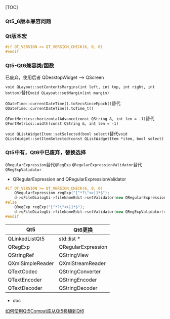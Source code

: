 [TOC]

### Qt5_6版本兼容问题

### Qt版本宏

```C++
#if QT_VERSION >= QT_VERSION_CHECK(6, 0, 0)
#endif
```

### Qt5-Qt6兼容类/函数

已废弃，使用后者
QDesktopWidget --> QScreen

`void QLayout::setContentsMargins(int left, int top, int right, int bottom)`替代`void QLayout::setMargin(int margin)`

`QDateTime::currentDateTime().toSecsSinceEpoch()`替代`QDateTime::currentDateTime().toTime_t()`

`QFontMetrics::horizontalAdvance(const QString &, int len = -1)`替代`QFontMetrics::width(const QString &, int len = -1)`

`void QListWidgetItem::setSelected(bool select)`替代`void QListWidget::setItemSelected(const QListWidgetItem *item, bool select)`

### Qt5中有，Qt6中已废弃，替换选择

`QRegularExpression`替代`QRegExp`
`QRegularExpressionValidator`替代`QRegExpValidator`

- QRegularExpression and QRegularExpressionValidator

```C++
#if QT_VERSION >= QT_VERSION_CHECK(6, 0, 0)
    QRegularExpression regExp("[^*?\"<>|]*$");
	d->qFileDialogUi->fileNameEdit->setValidator(new QRegularExpressionValidator(regExp));
#else
	QRegExp regExp("[^*?\"<>|]*$");
	d->qFileDialogUi->fileNameEdit->setValidator(new QRegExpValidator(regExp));
#endif
```


| Qt5              | Qt6更换            |
| ------------------ | -------------------- |
| QLinkedListQt5   | std::list *        |
| QRegExp          | QRegularExpression |
| QStringRef       | QStringView        |
| QXmlSimpleReader | QXmlStreamReader   |
| QTextCodec       | QStringConverter   |
| QTextEncoder     | QStringEncoder     |
| QTextDecoder     | QStringDecoder     |

- doc

[如何使用Qt5Compat库从Qt5移植到Qt6](https://zhuanlan.zhihu.com/p/315483624)

